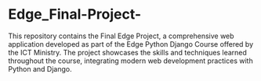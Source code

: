 # Edge_Final-Project-
This repository contains the Final Edge Project, a comprehensive web application developed as part of the Edge Python Django Course offered by the ICT Ministry. The project showcases the skills and techniques learned throughout the course, integrating modern web development practices with Python and Django.
